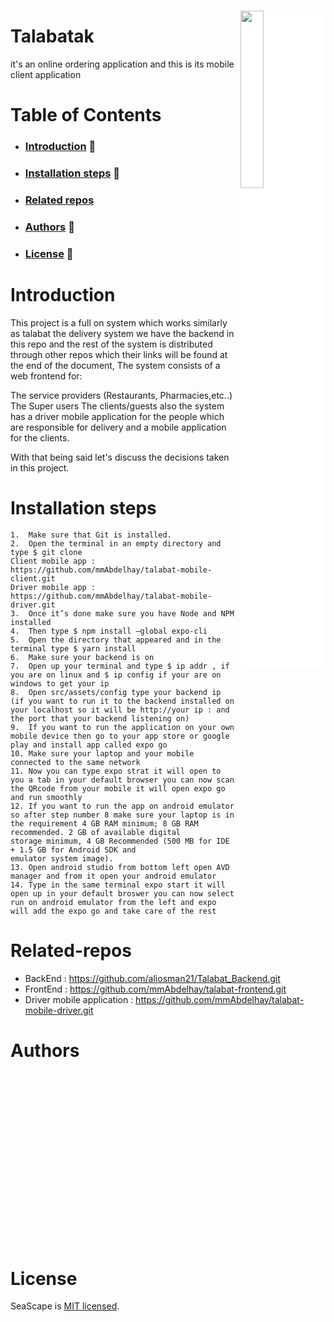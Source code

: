 <img src="./public/logo.png" align="right" width="27%" style="margin-top:15px; background-color:white; border-raduis:10px"/>

# Talabatak

it's an online ordering application and this is its mobile client application

# Table of Contents

- ### [Introduction](#Introduction) :microphone:
- ### [Installation steps](#Getting-Started) :memo:
- ### [Related repos](#Related-Repos)
- ### [Authors](#Authors) :thinking:
- ### [License](#License) :closed_book:

# Introduction

This project is a full on system which works similarly as talabat the delivery system we have the backend in this repo and the rest of the system is distributed through other repos which their links will be found at the end of the document, The system consists of a web frontend for:

The service providers (Restaurants, Pharmacies,etc..)
The Super users
The clients/guests
also the system has a driver mobile application for the people which are responsible for delivery and a mobile application for the clients.

With that being said let's discuss the decisions taken in this project.

# Installation steps

    1.	Make sure that Git is installed.
    2.	Open the terminal in an empty directory and type $ git clone
    Client mobile app : https://github.com/mmAbdelhay/talabat-mobile-client.git
    Driver mobile app : https://github.com/mmAbdelhay/talabat-mobile-driver.git
    3.	Once it’s done make sure you have Node and NPM installed
    4.	Then type $ npm install —global expo-cli
    5.	Open the directory that appeared and in the terminal type $ yarn install
    6.	Make sure your backend is on
    7.	Open up your terminal and type $ ip addr , if you are on linux and $ ip config if your are on windows to get your ip
    8.	Open src/assets/config type your backend ip (if you want to run it to the backend installed on your localhost so it will be http://your ip : and the port that your backend listening on)
    9.	If you want to run the application on your own mobile device then go to your app store or google play and install app called expo go
    10.	Make sure your laptop and your mobile connected to the same network
    11.	Now you can type expo strat it will open to you a tab in your default browser you can now scan the QRcode from your mobile it will open expo go and run smoothly
    12.	If you want to run the app on android emulator so after step number 8 make sure your laptop is in the requirement 4 GB RAM minimum; 8 GB RAM recommended. 2 GB of available digital storage minimum, 4 GB Recommended (500 MB for IDE + 1.5 GB for Android SDK and emulator system image).
    13.	Open android studio from bottom left open AVD manager and from it open your android emulator
    14.	Type in the same terminal expo start it will open up in your default broswer you can now select run on android emulator from the left and expo will add the expo go and take care of the rest

# Related-repos

- BackEnd : https://github.com/aliosman21/Talabat_Backend.git
- FrontEnd : https://github.com/mmAbdelhay/talabat-frontend.git
- Driver mobile application : https://github.com/mmAbdelhay/talabat-mobile-driver.git

# Authors

<a href="https://github.com/aliosman21"><img src="https://github.com/aliosman21.png" width="7%" style="border-radius:50%;margin-right:10px;" /></a>
<a href="https://github.com/mmAbdelhay"><img src="https://github.com/mmAbdelhay.png" width="7%" style="border-radius:50%;margin-right:10px;" /></a>
<a href="https://github.com/karim-arafa"><img src="https://github.com/karim-arafa.png" width="7%" style="border-radius:50%;margin-right:10px;" /></a>
<a href="https://github.com/youssefshaban"><img src="https://github.com/youssefshaban.png" width="7%" style="border-radius:50%;margin-right:10px;" /></a>
<a href="https://github.com/ibrahimHesham"><img src="https://github.com/ibrahimHesham.png" width="7%" style="border-radius:50%;margin-right:10px;" /></a>
<a href="https://github.com/ali-khaled-ali"><img src="https://github.com/ali-khaled-ali.png" width="7%" style="border-radius:50%;margin-right:10px;" /></a>

# License

SeaScape is [MIT licensed](./LICENSE).
